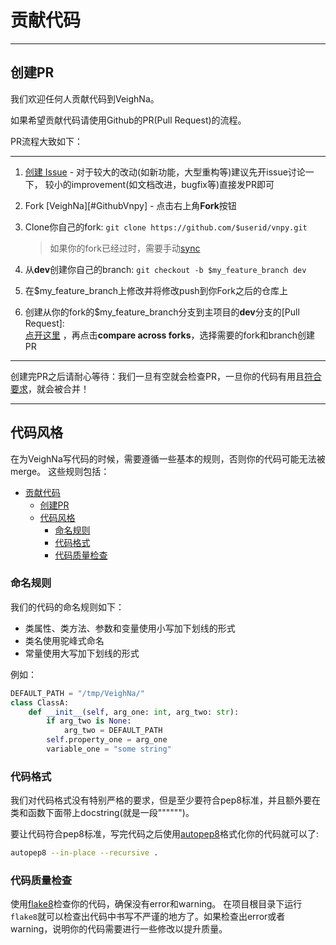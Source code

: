# 贡献代码

---
## 创建PR
我们欢迎任何人贡献代码到VeighNa。  

如果希望贡献代码请使用Github的PR(Pull Request)的流程。

PR流程大致如下：

---
1. [创建 Issue][CreateIssue] - 对于较大的改动(如新功能，大型重构等)建议先开issue讨论一下， 较小的improvement(如文档改进，bugfix等)直接发PR即可

2. Fork [VeighNa][#GithubVnpy] - 点击右上角**Fork**按钮

3. Clone你自己的fork: ```git clone https://github.com/$userid/vnpy.git```
	
	> 如果你的fork已经过时，需要手动[sync][GithubDocForSync]
	
4. 从**dev**创建你自己的branch: ```git checkout -b $my_feature_branch dev```

5. 在$my_feature_branch上修改并将修改push到你Fork之后的仓库上

6. 创建从你的fork的$my_feature_branch分支到主项目的**dev**分支的[Pull Request]:  
 [点开这里][CreatePR] ，再点击**compare across forks**，选择需要的fork和branch创建PR

---

创建完PR之后请耐心等待：我们一旦有空就会检查PR，一旦你的代码有用且[符合要求](#代码风格)，就会被合并！


---
## 代码风格
在为VeighNa写代码的时候，需要遵循一些基本的规则，否则你的代码可能无法被merge。
这些规则包括：
- [贡献代码](#贡献代码)
  - [创建PR](#创建pr)
  - [代码风格](#代码风格)
    - [命名规则](#命名规则)
    - [代码格式](#代码格式)
    - [代码质量检查](#代码质量检查)


### 命名规则
我们的代码的命名规则如下：

* 类属性、类方法、参数和变量使用小写加下划线的形式
* 类名使用驼峰式命名
* 常量使用大写加下划线的形式

例如：
```python 3
DEFAULT_PATH = "/tmp/VeighNa/"
class ClassA:
    def __init__(self, arg_one: int, arg_two: str):
        if arg_two is None:
            arg_two = DEFAULT_PATH
        self.property_one = arg_one
        variable_one = "some string"
```


### 代码格式
我们对代码格式没有特别严格的要求，但是至少要符合pep8标准，并且额外要在类和函数下面带上docstring(就是一段"""""")。

要让代码符合pep8标准，写完代码之后使用[autopep8](https://github.com/hhatto/autopep8)格式化你的代码就可以了:  
```bash
autopep8 --in-place --recursive . 
```

### 代码质量检查
使用[flake8](https://pypi.org/project/flake8/)检查你的代码，确保没有error和warning。
在项目根目录下运行```flake8```就可以检查出代码中书写不严谨的地方了。如果检查出error或者warning，说明你的代码需要进行一些修改以提升质量。

[GithubVnpy]:https://github.com/vnpy/vnpy
[GithubDocForSync]:https://help.github.com/articles/syncing-a-fork/
[CreateIssue]:https://github.com/vnpy/vnpy/issues/new
[CreatePR]:https://github.com/vnpy/vnpy/compare?expand=1

